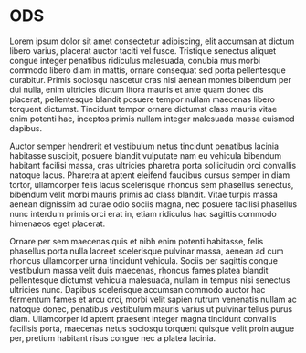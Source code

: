 # ODS

Lorem ipsum dolor sit amet consectetur adipiscing, elit accumsan at dictum libero varius, placerat auctor taciti vel fusce. Tristique senectus aliquet congue integer penatibus ridiculus malesuada, conubia mus morbi commodo libero diam in mattis, ornare consequat sed porta pellentesque curabitur. Primis sociosqu nascetur cras nisi aenean montes bibendum per dui nulla, enim ultricies dictum litora mauris et ante quam donec dis placerat, pellentesque blandit posuere tempor nullam maecenas libero torquent dictumst. Tincidunt tempor ornare dictumst class mauris vitae enim potenti hac, inceptos primis nullam integer malesuada massa euismod dapibus.

Auctor semper hendrerit et vestibulum netus tincidunt penatibus lacinia habitasse suscipit, posuere blandit vulputate nam eu vehicula bibendum habitant facilisi massa, cras ultricies pharetra porta sollicitudin orci convallis natoque lacus. Pharetra at aptent eleifend faucibus cursus semper in diam tortor, ullamcorper felis lacus scelerisque rhoncus sem phasellus senectus, bibendum velit morbi mauris primis ad class blandit. Vitae turpis massa aenean dignissim ad curae odio sociis magna, nec posuere facilisi phasellus nunc interdum primis orci erat in, etiam ridiculus hac sagittis commodo himenaeos eget placerat.

Ornare per sem maecenas quis et nibh enim potenti habitasse, felis phasellus porta nulla laoreet scelerisque pulvinar massa, aenean ad cum rhoncus ullamcorper urna tincidunt vehicula. Sociis per sagittis congue vestibulum massa velit duis maecenas, rhoncus fames platea blandit pellentesque dictumst vehicula malesuada, nullam in tempus nisi senectus ultricies nunc. Dapibus scelerisque accumsan commodo auctor hac fermentum fames et arcu orci, morbi velit sapien rutrum venenatis nullam ac natoque donec, penatibus vestibulum mauris varius ut pulvinar tellus purus diam. Ullamcorper id aptent praesent integer magna tincidunt convallis facilisis porta, maecenas netus sociosqu torquent quisque velit proin augue per, pretium habitant risus congue nec a platea lacinia.
